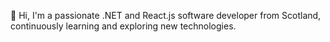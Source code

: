 👋 Hi, I'm a passionate .NET and React.js software developer from Scotland, continuously learning and exploring new technologies.